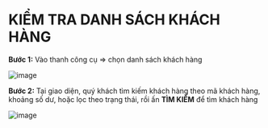 # KIỂM TRA DANH SÁCH KHÁCH HÀNG

**Bước 1:** Vào thanh công cụ => chọn danh sách khách hàng

![image](https://user-images.githubusercontent.com/109578103/201869919-bed2f432-e914-4b8f-be5c-68069bb69c84.png)

**Bước 2:** Tại giao diện, quý khách tìm kiếm khách hàng theo mã khách hàng, khoảng số dư, hoặc lọc theo trạng thái, rồi ấn **TÌM KIẾM** để tìm khách hàng

![image](https://user-images.githubusercontent.com/109578103/201870892-c2609090-eae3-462a-adf7-008273e8f60b.png)
